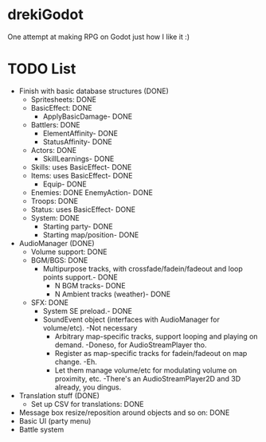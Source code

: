 # drekiGodot
One attempt at making RPG on Godot just how I like it :)

# TODO List
- Finish with basic database structures (DONE)
	- Spritesheets: DONE
	- BasicEffect: DONE
		- ApplyBasicDamage- DONE
	- Battlers: DONE
		- ElementAffinity- DONE
		- StatusAffinity- DONE
	- Actors: DONE
		- SkillLearnings- DONE
	- Skills: uses BasicEffect- DONE
	- Items: uses BasicEffect- DONE
		- Equip- DONE
	- Enemies: DONE
		EnemyAction- DONE
	- Troops: DONE
	- Status: uses BasicEffect- DONE
	- System: DONE
		- Starting party- DONE
		- Starting map/position- DONE
- AudioManager (DONE)
	- Volume support: DONE
	- BGM/BGS: DONE
		- Multipurpose tracks, with crossfade/fadein/fadeout and loop points support.- DONE
			- N BGM tracks- DONE
			- N Ambient tracks (weather)- DONE
	- SFX: DONE
		- System SE preload.- DONE
		- SoundEvent object (interfaces with AudioManager for volume/etc). -Not necessary
			- Arbitrary map-specific tracks, support looping and playing on demand. -Doneso, for AudioStreamPlayer tho.
			- Register as map-specific tracks for fadein/fadeout on map change. -Eh.
			- Let them manage volume/etc for modulating volume on proximity, etc. -There's an AudioStreamPlayer2D and 3D already, you dingus.
- Translation stuff (DONE)
	- Set up CSV for translations: DONE
- Message box resize/reposition around objects and so on: DONE
- Basic UI (party menu)
- Battle system
